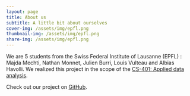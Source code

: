 ```yaml
---
layout: page
title: About us
subtitle: A little bit about ourselves
cover-img: /assets/img/epfl.png
thumbnail-img: /assets/img/epfl.png
share-img: /assets/img/epfl.png
---
```



We are 5 students from the Swiss Federal Institute of Lausanne (EPFL) : Majda Mechti, Nathan Monnet, Julien Burri, Louis Vulteau and Albias Havolli. We realized this project in the scope of the [CS-401: Applied data analysis](https://epfl-ada.github.io/teaching/fall2023/cs401/).

Check out our project on [GitHub](https://github.com/link-to-your-repo](https://github.com/epfl-ada/ada-2023-project-theavengers2023)https://github.com/epfl-ada/ada-2023-project-theavengers2023).
